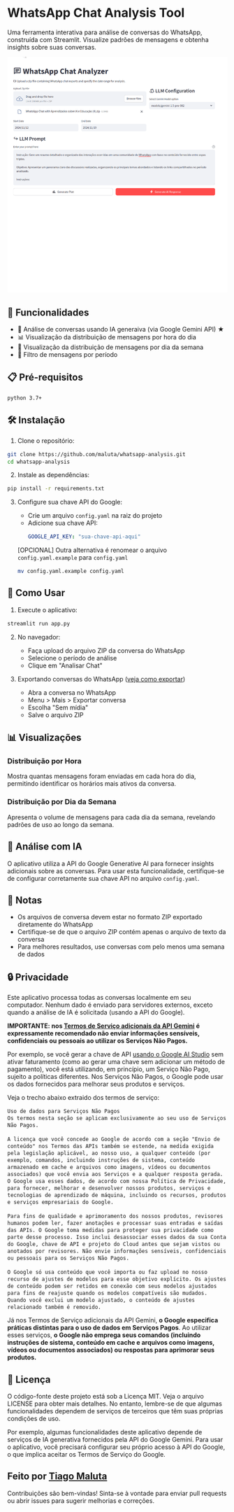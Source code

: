 # WhatsApp Chat Analysis Tool

Uma ferramenta interativa para análise de conversas do WhatsApp, construída com Streamlit. Visualize padrões de mensagens e obtenha insights sobre suas conversas.

![como funciona](https://github.com/maluta/maluta.github.com/blob/master/images/whatsapp-history-ai_output.gif?raw=true)

## 🌟 Funcionalidades

- 🤖 Análise de conversas usando IA generaiva (via Google Gemini API) ★
- 📊 Visualização da distribuição de mensagens por hora do dia
- 📅 Visualização da distribuição de mensagens por dia da semana
- 📅 Filtro de mensagens por período

## 📋 Pré-requisitos

```
python 3.7+
```

## 🛠️ Instalação

1. Clone o repositório:
```bash
git clone https://github.com/maluta/whatsapp-analysis.git
cd whatsapp-analysis
```

2. Instale as dependências:
```bash
pip install -r requirements.txt
```

3. Configure sua chave API do Google:
   - Crie um arquivo `config.yaml` na raiz do projeto 
   - Adicione sua chave API:
     ```yaml
     GOOGLE_API_KEY: "sua-chave-api-aqui"
     ```

   [OPCIONAL] Outra alternativa é renomear o arquivo `config.yaml.example` para `config.yaml`
   ```bash
   mv config.yaml.example config.yaml
   ```

## 🚀 Como Usar

1. Execute o aplicativo:
```bash
streamlit run app.py
```

2. No navegador:
   - Faça upload do arquivo ZIP da conversa do WhatsApp 
   - Selecione o período de análise
   - Clique em "Analisar Chat"

3. Exportando conversas do WhatsApp ([veja como exportar](https://faq.whatsapp.com/1180414079177245/?cms_platform=android))
   - Abra a conversa no WhatsApp
   - Menu > Mais > Exportar conversa
   - Escolha "Sem mídia"
   - Salve o arquivo ZIP

## 📊 Visualizações

### Distribuição por Hora
Mostra quantas mensagens foram enviadas em cada hora do dia, permitindo identificar os horários mais ativos da conversa.

### Distribuição por Dia da Semana
Apresenta o volume de mensagens para cada dia da semana, revelando padrões de uso ao longo da semana.

## 🤖 Análise com IA
O aplicativo utiliza a API do Google Generative AI para fornecer insights adicionais sobre as conversas. Para usar esta funcionalidade, certifique-se de configurar corretamente sua chave API no arquivo `config.yaml`.

## 📝 Notas

- Os arquivos de conversa devem estar no formato ZIP exportado diretamente do WhatsApp
- Certifique-se de que o arquivo ZIP contém apenas o arquivo de texto da conversa
- Para melhores resultados, use conversas com pelo menos uma semana de dados

## 🔒 Privacidade

Este aplicativo processa todas as conversas localmente em seu computador. Nenhum dado é enviado para servidores externos, exceto quando a análise de IA é solicitada (usando a API do Google).

**IMPORTANTE: nos [Termos de Serviço adicionais da API Gemini](https://ai.google.dev/gemini-api/terms?hl=pt-br) é expressamente recomendado não enviar informações sensíveis, confidenciais ou pessoais ao utilizar os Serviços Não Pagos.** 

Por exemplo, se você gerar a chave de API [usando o Google AI Studio](https://aistudio.google.com/apikey) sem ativar faturamento (como ao gerar uma chave sem adicionar um método de pagamento), você está utilizando, em princípio, um Serviço Não Pago, sujeito a políticas diferentes. Nos Serviços Não Pagos, o Google pode usar os dados fornecidos para melhorar seus produtos e serviços.

Veja o trecho abaixo extraido dos termos de serviço:

```
Uso de dados para Serviços Não Pagos
Os termos nesta seção se aplicam exclusivamente ao seu uso de Serviços Não Pagos.

A licença que você concede ao Google de acordo com a seção "Envio de conteúdo" nos Termos das APIs também se estende, na medida exigida pela legislação aplicável, ao nosso uso, a qualquer conteúdo (por exemplo, comandos, incluindo instruções de sistema, conteúdo armazenado em cache e arquivos como imagens, vídeos ou documentos associados) que você envia aos Serviços e a qualquer resposta gerada. O Google usa esses dados, de acordo com nossa Política de Privacidade, para fornecer, melhorar e desenvolver nossos produtos, serviços e tecnologias de aprendizado de máquina, incluindo os recursos, produtos e serviços empresariais do Google.

Para fins de qualidade e aprimoramento dos nossos produtos, revisores humanos podem ler, fazer anotações e processar suas entradas e saídas das APIs. O Google toma medidas para proteger sua privacidade como parte desse processo. Isso inclui desassociar esses dados da sua Conta do Google, chave de API e projeto do Cloud antes que sejam vistos ou anotados por revisores. Não envie informações sensíveis, confidenciais ou pessoais para os Serviços Não Pagos.

O Google só usa conteúdo que você importa ou faz upload no nosso recurso de ajustes de modelos para esse objetivo explícito. Os ajustes de conteúdo podem ser retidos em conexão com seus modelos ajustados para fins de reajuste quando os modelos compatíveis são mudados. Quando você exclui um modelo ajustado, o conteúdo de ajustes relacionado também é removido.
```

Já nos Termos de Serviço adicionais da API Gemini, **o Google especifica práticas distintas para o uso de dados em Serviços Pagos**. Ao utilizar esses serviços, **o Google não emprega seus comandos (incluindo instruções de sistema, conteúdo em cache e arquivos como imagens, vídeos ou documentos associados) ou respostas para aprimorar seus produtos.**

## 📄 Licença

O código-fonte deste projeto está sob a Licença MIT. Veja o arquivo LICENSE para obter mais detalhes. No entanto, lembre-se de que algumas funcionalidades dependem de serviços de terceiros que têm suas próprias condições de uso.

Por exemplo, algumas funcionalidades deste aplicativo depende de serviços de IA generativa fornecidos pela API do Google Gemini. Para usar o aplicativo, você precisará configurar seu próprio acesso à API do Google, o que implica aceitar os Termos de Serviço do Google.

##  Feito por [Tiago Maluta](https://maluta.github.io)

Contribuições são bem-vindas! Sinta-se à vontade para enviar pull requests ou abrir issues para sugerir melhorias e correções.
